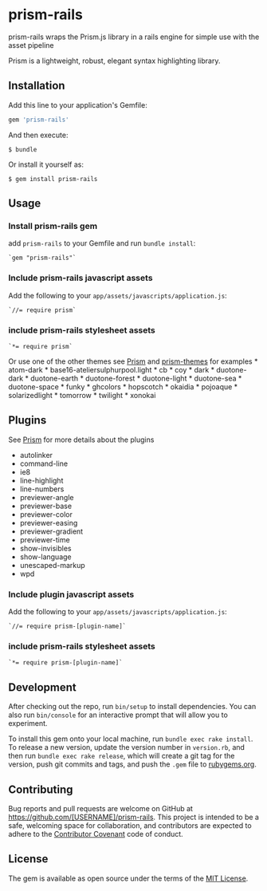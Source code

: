 # prism-rails

prism-rails wraps the Prism.js library in a rails engine for simple use with the asset pipeline

Prism is a lightweight, robust, elegant syntax highlighting library.

## Installation

Add this line to your application's Gemfile:

```ruby
gem 'prism-rails'
```

And then execute:

    $ bundle

Or install it yourself as:

    $ gem install prism-rails

## Usage

### Install prism-rails gem

add `prism-rails` to your Gemfile and run `bundle install`:

	`gem "prism-rails"`

### Include prism-rails javascript assets

Add the following to your `app/assets/javascripts/application.js`:

	`//= require prism`

### include prism-rails stylesheet assets

	`*= require prism`

Or use one of the other themes see [Prism](http://prismjs.com) and [prism-themes](https://github.com/PrismJS/prism-themes) for examples
	* atom-dark
	* base16-ateliersulphurpool.light
	* cb
	* coy
	* dark
	* duotone-dark
	* duotone-earth
	* duotone-forest
	* duotone-light
	* duotone-sea
	* duotone-space
	* funky
	* ghcolors
	* hopscotch
	* okaidia
	* pojoaque
	* solarizedlight
	* tomorrow
	* twilight
	* xonokai

## Plugins

See [Prism](http://prismjs.com/#plugins) for more details about the plugins

* autolinker
* command-line
* ie8
* line-highlight
* line-numbers
* previewer-angle
* previewer-base
* previewer-color
* previewer-easing
* previewer-gradient
* previewer-time
* show-invisibles
* show-language
* unescaped-markup
* wpd

### Include plugin javascript assets

Add the following to your `app/assets/javascripts/application.js`:

	`//= require prism-[plugin-name]`

### include prism-rails stylesheet assets

	`*= require prism-[plugin-name]`


## Development

After checking out the repo, run `bin/setup` to install dependencies. You can also run `bin/console` for an interactive prompt that will allow you to experiment.

To install this gem onto your local machine, run `bundle exec rake install`. To release a new version, update the version number in `version.rb`, and then run `bundle exec rake release`, which will create a git tag for the version, push git commits and tags, and push the `.gem` file to [rubygems.org](https://rubygems.org).

## Contributing

Bug reports and pull requests are welcome on GitHub at https://github.com/[USERNAME]/prism-rails. This project is intended to be a safe, welcoming space for collaboration, and contributors are expected to adhere to the [Contributor Covenant](http://contributor-covenant.org) code of conduct.


## License

The gem is available as open source under the terms of the [MIT License](http://opensource.org/licenses/MIT).

